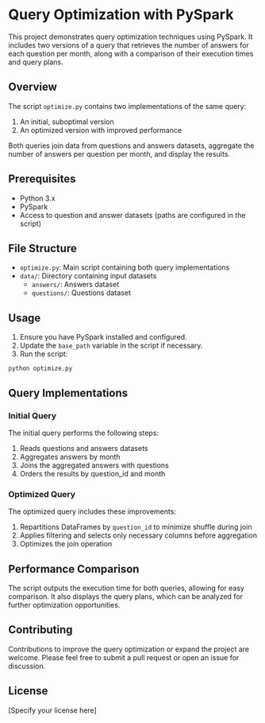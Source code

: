 # Query Optimization with PySpark

This project demonstrates query optimization techniques using PySpark. It includes two versions of a query that retrieves the number of answers for each question per month, along with a comparison of their execution times and query plans.

## Overview

The script `optimize.py` contains two implementations of the same query:

1. An initial, suboptimal version
2. An optimized version with improved performance

Both queries join data from questions and answers datasets, aggregate the number of answers per question per month, and display the results.

## Prerequisites

- Python 3.x
- PySpark
- Access to question and answer datasets (paths are configured in the script)

## File Structure

- `optimize.py`: Main script containing both query implementations
- `data/`: Directory containing input datasets
  - `answers/`: Answers dataset
  - `questions/`: Questions dataset

## Usage

1. Ensure you have PySpark installed and configured.
2. Update the `base_path` variable in the script if necessary.
3. Run the script:

```
python optimize.py
```

## Query Implementations

### Initial Query

The initial query performs the following steps:
1. Reads questions and answers datasets
2. Aggregates answers by month
3. Joins the aggregated answers with questions
4. Orders the results by question_id and month

### Optimized Query

The optimized query includes these improvements:
1. Repartitions DataFrames by `question_id` to minimize shuffle during join
2. Applies filtering and selects only necessary columns before aggregation
3. Optimizes the join operation

## Performance Comparison

The script outputs the execution time for both queries, allowing for easy comparison. It also displays the query plans, which can be analyzed for further optimization opportunities.

## Contributing

Contributions to improve the query optimization or expand the project are welcome. Please feel free to submit a pull request or open an issue for discussion.

## License

[Specify your license here]
